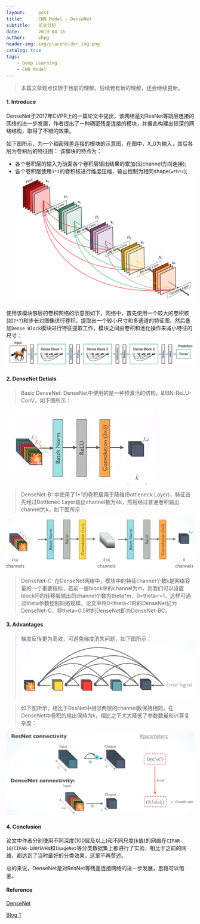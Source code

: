 ```yaml
---
layout:     post
title:      CNN Model - DenseNet
subtitle:   论文分析
date:       2019-04-16
author:     vhpg
header-img: img/placeholder_img.png
catalog: true
tags:
    - Deep Learning
    - CNN Model
---
```

> 本篇文章观点仅限于目前的理解，后续若有新的理解，还会继续更新。

#### 1. Introduce
DenseNet于2017年CVPR上的一篇论文中提出，该网络是对ResNet等跳层连接的网络的进一步发展，作者提出了一种稠密残差连接的模块，并据此构建出较深的网络结构，取得了不错的效果。

如下图所示，为一个稠密残差连接的模块的示意图，在图中，X_0为输入，其后各层为卷积后的特征图：
该模块的特点为：
* 各个卷积层的输入为前面各个卷积层输出结果的累加(沿channel方向连接);
* 各个卷积层使用`1*1`的卷积核进行维度压缩，输出控制为相同shape(`w*h*c`);
![Selection_001](/assets/Selection_001_9gpnyxfdx.png)

使用该模块够层的卷积网络的示意图如下，网络中，首先使用一个较大的卷积核(如`7*7`)和步长对图像进行卷积，提取出一个较小尺寸和多通道的特征图，然后叠加`Dense Block`模块进行特征提取工作，模块之间由卷积和池化操作来减小特征的尺寸：
![Selection_002](/assets/Selection_002_zomg4s567.png)

#### 2. DenseNet Detials
> Basic DenseNet: DenseNet中使用的是一种预激活的结构，即BN-ReLU-ConV，如下图所示：

![Selection_001](/assets/Selection_001_un64nz2r3.png)

> DenseNet-B: 中使用了1*1的卷积层用于降维(Bottleneck Layer)，特征首先经过Bottlenec Layer输出channel数为4k，然后经过普通卷积输出channel为k，如下图所示：

![Selection_002](/assets/Selection_002_b7qizbd2a.png)

> DenseNet-C: 在DenseNet网络中，模块中的特征channel个数k是网络容量的一个重要指标，若前一层block中的channel为m，则我们可以设置block间的转移层输出的channel个数为theta*m，0<theta<=1，这样可通过theta参数控制网络规模。论文中将0<theta<1时的DenseNet记为DenseNet-C，将theta=0.5时的DenseNet即为DenseNet-BC。

#### 3. Advantages
> 梯度反传更为高效，可避免梯度消失问题，如下图所示：
![1_9atnQFu8ncrqFqZdB_LNVg](/assets/1_9atnQFu8ncrqFqZdB_LNVg.png)

> 如下图所示，相比于ResNet中相邻两层的channel数保持相同，在DenseNet中卷积的输出保持为k，相比之下大大降低了参数数量和计算复杂度：

![1_03pZkWqHN7A3pd81Pi-cIQ](/assets/1_03pZkWqHN7A3pd81Pi-cIQ.png)

#### 4. Conclusion
论文中作者分别使用不同深度(100层及以上)和不同尺度(k值)的网络在`CIFAR-10`/`CIFAR-100`/`SVHN`和`ImageNet`等分类数据集上都进行了实验，相比于之前的网络，都达到了当时最好的分类效果，这里不再赘述。

总的来说，DenseNet是对ResNet等残差连接网络的进一步发展，思路可以借鉴。

#### Reference
[DenseNet](https://arxiv.org/pdf/1608.06993.pdf)

[Blog 1](https://towardsdatascience.com/review-densenet-image-classification-b6631a8ef803)
